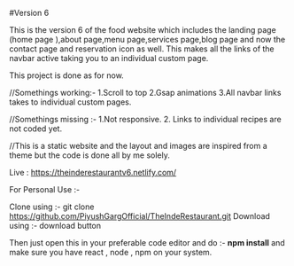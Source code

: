 #Version 6

This is the version 6 of the food website which includes the landing page (home page ),about page,menu page,services page,blog page and now the contact page and reservation icon as well.
This makes all the links of the navbar active taking you to an individual custom page.

This project is done as for now.

//Somethings working:-
1.Scroll to top 
2.Gsap animations
3.All navbar links takes to individual custom pages.	

//Somethings missing :-
1.Not responsive.
2. Links to individual recipes are not coded yet.

//This is a static website and the layout and images are inspired from a theme but the code is done all by me solely.

Live : https://theinderestaurantv6.netlify.com/

For Personal Use :-

Clone using :- git clone https://github.com/PiyushGargOfficial/TheIndeRestaurant.git
Download using :- download button

Then just open this in your preferable code editor and do :-
**npm install**
and make sure you have react , node , npm on your system.